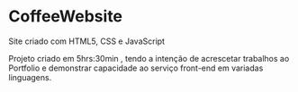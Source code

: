 # CoffeeWebsite

Site criado com HTML5, CSS e JavaScript

Projeto criado em 5hrs:30min , tendo a intenção de acrescetar trabalhos ao Portfolio e demonstrar capacidade ao serviço front-end em variadas linguagens.
